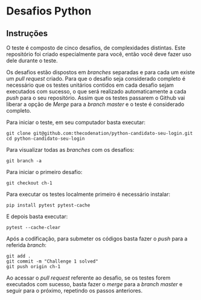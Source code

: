 # Desafios Python

## Instruções

O teste é composto de cinco desafios, de complexidades distintas. Este repositório foi criado especialmente para você, então você deve fazer uso dele durante o teste. 

Os desafios estão dispostos em *branches* separadas e para cada um existe um *pull request* criado. Para que o desafio seja considerado completo é necessário que os testes unitários contidos em cada desafio sejam executados com sucesso, o que será realizado automaticamente a cada *push* para o seu repositório. Assim que os testes passarem o Github vai liberar a opção de *Merge* para a *branch master* e o teste é considerado completo. 

Para iniciar o teste, em seu computador basta executar:

	git clone git@github.com:thecodenation/python-candidato-seu-login.git
	cd python-candidato-seu-login

Para visualizar todas as *branches* com os desafios:

	git branch -a

Para iniciar o primeiro desafio:

	git checkout ch-1

Para executar os testes localmente primeiro é necessário instalar:

	pip install pytest pytest-cache

E depois basta executar:

	pytest --cache-clear

Após a codificação, para submeter os códigos basta fazer o *push* para a referida *branch*:

	git add .
	git commit -m "Challenge 1 solved"
	git push origin ch-1

Ao acessar o *pull request* referente ao desafio, se os testes forem executados com sucesso, basta fazer o *merge* para a *branch master* e seguir para o próximo, repetindo os passos anteriores. 